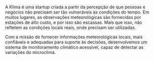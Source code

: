 A Klima é uma startup criada a partir da percepção de que pessoas e negócios não precisam ser tão vulneráveis às condições do tempo. Em muitos lugares, as observações meteorológicas são fornecidas por estações de alto custo, e por isso são escassas. Mais que isso, não refletem as condições locais reais, onde precisam ser utilizadas.

Com a missão de fornecer informações meteorológicas locais, mais confiáveis e adequadas para suporte às decisões, desenvolvemos um sistema de monitoramento climático acessível, capaz de detectar as variações do microclima.
